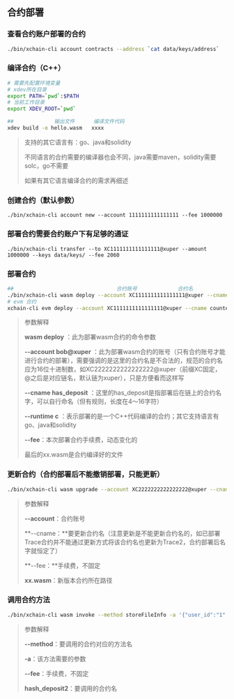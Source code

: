 ## 合约部署

### 查看合约账户部署的合约

```sh
./bin/xchain-cli account contracts --address `cat data/keys/address`
```

### 编译合约（C++）

```sh
# 需要先配置环境变量
# xdev所在目录
export PATH=`pwd`:$PATH
# 当前工作目录
export XDEV_ROOT=`pwd`

##             输出文件      编译文件代码
xdev build -o hello.wasm   xxxx
```

> 支持的其它语言有：go、java和solidity
>
> 不同语言的合约需要的编译器也会不同，java需要maven，solidity需要solc，go不需要
>
> 如果有其它语言编译合约的需求再细述

### 创建合约（默认参数）

```shell
./bin/xchain-cli account new --account 1111111111111111 --fee 1000000
```

### 部署合约需要合约账户下有足够的通证

```shell
./bin/xchain-cli transfer --to XC1111111111111111@xuper --amount 1000000 --keys data/keys/ --fee 2060
```

### 部署合约

```sh
##                                 合约账号             合约名               费用            合约语言                合约所在目录
./bin/xchain-cli wasm deploy --account XC1111111111111111@xuper --cname hash_deposit  --fee 5200000 --runtime c ./contract/hash_deposit.wasm 
# evm 合约
xchain-cli evm deploy --account XC1111111111111111@xuper --cname counterevm  --fee 5200000 Counter.bin --abi Counter.abi
```

> 参数解释
>
> **wasm deploy** ：此为部署wasm合约的命令参数
>
> **--account bob@xuper** ：此为部署wasm合约的账号（只有合约账号才能进行合约的部署），需要强调的是这里的合约名是不合法的，规范的合约名应为16位十进制数，如XC2222222222222222@xuper（前缀XC固定，@之后是对应链名，默认链为xuper），只是方便看而这样写
>
> **--cname has_deposit** ：这里的has_deposit是指部署后在链上的合约名字，可以自行命名（但有规则，长度在4～16字符）
>
> **--runtime c** ：表示部署的是一个C++代码编译的合约；其它支持语言有go、java和solidity
>
> **--fee**：本次部署合约手续费，动态变化的
>
> 最后的xx.wasm是合约编译好的文件

### 更新合约（合约部署后不能撤销部署，只能更新）

```sh
./bin/xchain-cli wasm upgrade --account XC2222222222222222@xuper --cname hash_deposit2  --fee 5200000  ./contract/hash_deposit.wasm
```

> 参数解释
>
> **--account**：合约账号
>
> **--cname：**要更新合约名（注意更新是不能更新合约名的，如已部署Trace合约并不能通过更新方式将该合约名也更新为Trace2，合约部署后名字就恒定了）
>
> **--fee：**手续费，不固定
>
> **xx.wasm**：新版本合约所在路径

### 调用合约方法

```sh
./bin/xchain-cli wasm invoke --method storeFileInfo -a '{"user_id":"1","hash_id":"1234","file_name":"test"}' --fee 200 hash_deposit2 --account {指定账户发起，可以是合约地址}
```

> 参数解释
>
> **--method**：要调用的合约对应的方法名
>
> **-a**：该方法需要的参数
>
> **--fee**：手续费，不固定
>
> **hash_deposit2**：要调用的合约名
